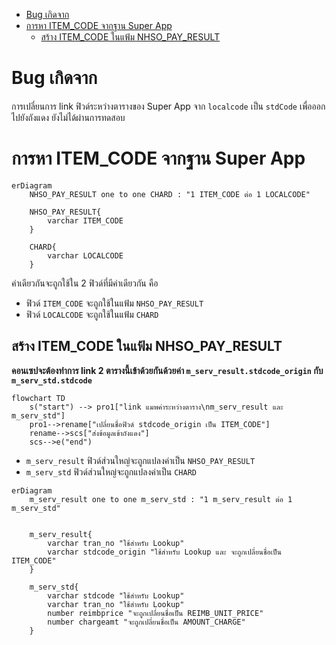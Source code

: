 - [Bug เกิดจาก](#bug-เกิดจาก)
- [การหา ITEM\_CODE จากฐาน Super App](#การหา-item_code-จากฐาน-super-app)
  - [สร้าง ITEM\_CODE ในแฟ้ม NHSO\_PAY\_RESULT](#สร้าง-item_code-ในแฟ้ม-nhso_pay_result)

# Bug เกิดจาก
การเปลี่ยนการ link ฟิวด์ระหว่างตารางของ Super App จาก `localcode` เป็น `stdCode` เพื่อออกไปยังถังแดง ยังไม่ได้ผ่านการทดสอบ

# การหา ITEM_CODE จากฐาน Super App

```mermaid
erDiagram
    NHSO_PAY_RESULT one to one CHARD : "1 ITEM_CODE ต่อ 1 LOCALCODE"

    NHSO_PAY_RESULT{
        varchar ITEM_CODE
    }

    CHARD{
        varchar LOCALCODE
    }
```
ค่าเดียวกันจะถูกใช้ใน 2 ฟิวด์ที่มีค่าเดียวกัน คือ
- ฟิวด์ `ITEM_CODE` จะถูกใช้ในแฟ้ม `NHSO_PAY_RESULT`
- ฟิวด์ `LOCALCODE` จะถูกใช้ในแฟ้ม `CHARD`

## สร้าง ITEM_CODE ในแฟ้ม NHSO_PAY_RESULT

**คอนเซปจะต้องทำการ link 2 ตารางนี้เข้าด้วยกันด้วยค่า `m_serv_result.stdcode_origin` กับ `m_serv_std.stdcode`**  

```mermaid
flowchart TD
    s("start") --> pro1["link แมพค่าระหว่างตาราง\nm_serv_result และ m_serv_std"]
    pro1-->rename["เปลี่ยนชื่อฟิวด์ stdcode_origin เป็น ITEM_CODE"]
    rename-->scs["ส่งข้อมูลเข้าถังแดง"]
    scs-->e("end")
```


- `m_serv_result` ฟิวด์ส่วนใหญ่จะถูกแปลงค่าเป็น `NHSO_PAY_RESULT`
- `m_serv_std` ฟิวด์ส่วนใหญ่จะถูกแปลงค่าเป็น `CHARD`

```mermaid
erDiagram
    m_serv_result one to one m_serv_std : "1 m_serv_result ต่อ 1 m_serv_std"


    m_serv_result{
        varchar tran_no "ใช้สำหรับ Lookup"
        varchar stdcode_origin "ใช้สำหรับ Lookup และ จะถูกเปลี่ยนชื่อเป็น ITEM_CODE"
    }

    m_serv_std{
        varchar stdcode "ใช้สำหรับ Lookup"
        varchar tran_no "ใช้สำหรับ Lookup"
        number reimbprice "จะถูกเปลี่ยนชื่อเป็น REIMB_UNIT_PRICE"
        number chargeamt "จะถูกเปลี่ยนชื่อเป็น AMOUNT_CHARGE"
    }
```